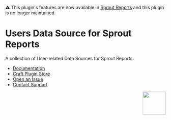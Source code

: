 :warning: This plugin's features are now available in [Sprout Reports](https://plugins.craftcms.com/sprout-reports) and this plugin is no longer maintained.

# Users Data Source for Sprout Reports

A collection of User-related Data Sources for Sprout Reports.

- [Documentation](https://sprout.barrelstrengthdesign.com/docs/reports/)
- [Craft Plugin Store](https://plugins.craftcms.com/sprout-reports-users)
- [Open an Issue](https://github.com/barrelstrength/craft-sprout-reports-users/issues)
- [Contact Support](https://sprout.barrelstrengthdesign.com/docs/support/support.html)

<a href="https://sprout.barrelstrengthdesign.com" target="_blank">
  <img src="https://s3.amazonaws.com/sprout.barrelstrengthdesign.com-assets/content/plugins/sprout-icon.svg" width="72" height="72" align="right">
</a>
